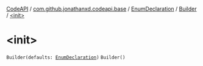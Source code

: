 [CodeAPI](../../../index.md) / [com.github.jonathanxd.codeapi.base](../../index.md) / [EnumDeclaration](../index.md) / [Builder](index.md) / [&lt;init&gt;](.)

# &lt;init&gt;

`Builder(defaults: `[`EnumDeclaration`](../index.md)`)`
`Builder()`